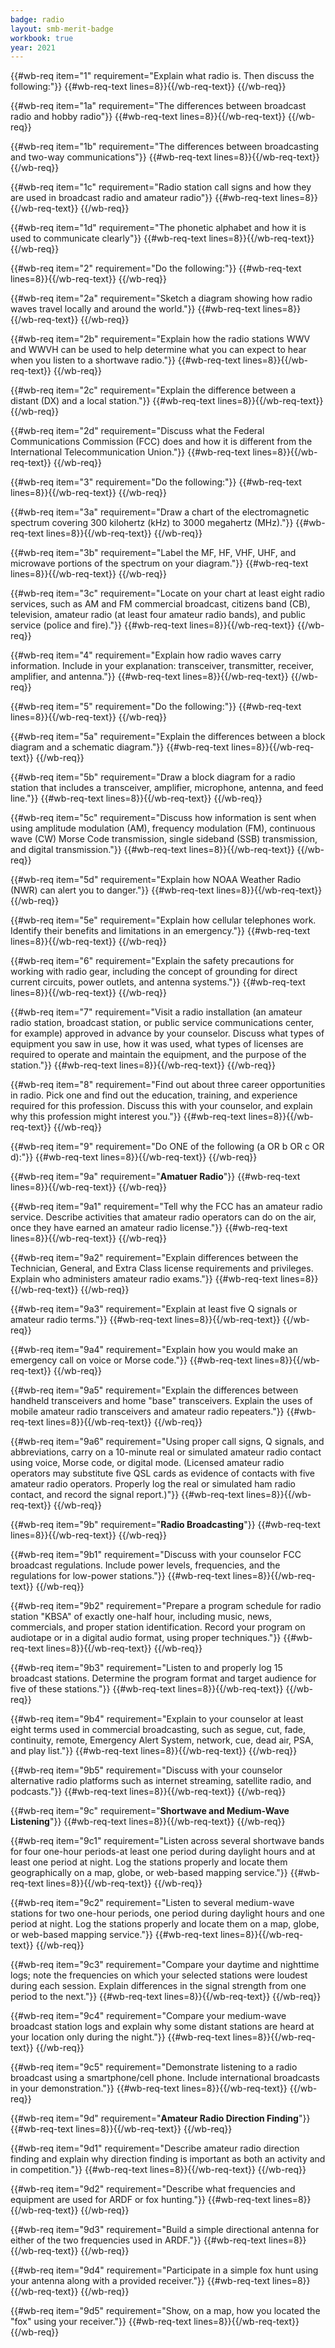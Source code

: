 ```yaml
---
badge: radio
layout: smb-merit-badge
workbook: true
year: 2021
---
```



{{#wb-req item="1" requirement="Explain what radio is. Then discuss the following:"}}
{{#wb-req-text lines=8}}{{/wb-req-text}}
{{/wb-req}}

{{#wb-req item="1a" requirement="The differences between broadcast radio and hobby radio"}}
{{#wb-req-text lines=8}}{{/wb-req-text}}
{{/wb-req}}

{{#wb-req item="1b" requirement="The differences between broadcasting and two-way communications"}}
{{#wb-req-text lines=8}}{{/wb-req-text}}
{{/wb-req}}

{{#wb-req item="1c" requirement="Radio station call signs and how they are used in broadcast radio and amateur radio"}}
{{#wb-req-text lines=8}}{{/wb-req-text}}
{{/wb-req}}

{{#wb-req item="1d" requirement="The phonetic alphabet and how it is used to communicate clearly"}}
{{#wb-req-text lines=8}}{{/wb-req-text}}
{{/wb-req}}

{{#wb-req item="2" requirement="Do the following:"}}
{{#wb-req-text lines=8}}{{/wb-req-text}}
{{/wb-req}}

{{#wb-req item="2a" requirement="Sketch a diagram showing how radio waves travel locally and around the world."}}
{{#wb-req-text lines=8}}{{/wb-req-text}}
{{/wb-req}}

{{#wb-req item="2b" requirement="Explain how the radio stations WWV and WWVH can be used to help determine what you can expect to hear when you listen to a shortwave radio."}}
{{#wb-req-text lines=8}}{{/wb-req-text}}
{{/wb-req}}

{{#wb-req item="2c" requirement="Explain the difference between a distant (DX) and a local station."}}
{{#wb-req-text lines=8}}{{/wb-req-text}}
{{/wb-req}}

{{#wb-req item="2d" requirement="Discuss what the Federal Communications Commission (FCC) does and how it is different from the International Telecommunication Union."}}
{{#wb-req-text lines=8}}{{/wb-req-text}}
{{/wb-req}}

{{#wb-req item="3" requirement="Do the following:"}}
{{#wb-req-text lines=8}}{{/wb-req-text}}
{{/wb-req}}

{{#wb-req item="3a" requirement="Draw a chart of the electromagnetic spectrum covering 300 kilohertz (kHz) to 3000 megahertz (MHz)."}}
{{#wb-req-text lines=8}}{{/wb-req-text}}
{{/wb-req}}

{{#wb-req item="3b" requirement="Label the MF, HF, VHF, UHF, and microwave portions of the spectrum on your diagram."}}
{{#wb-req-text lines=8}}{{/wb-req-text}}
{{/wb-req}}

{{#wb-req item="3c" requirement="Locate on your chart at least eight radio services, such as AM and FM commercial broadcast, citizens band (CB), television, amateur radio (at least four amateur radio bands), and public service (police and fire)."}}
{{#wb-req-text lines=8}}{{/wb-req-text}}
{{/wb-req}}

{{#wb-req item="4" requirement="Explain how radio waves carry information. Include in your explanation: transceiver, transmitter, receiver, amplifier, and antenna."}}
{{#wb-req-text lines=8}}{{/wb-req-text}}
{{/wb-req}}

{{#wb-req item="5" requirement="Do the following:"}}
{{#wb-req-text lines=8}}{{/wb-req-text}}
{{/wb-req}}

{{#wb-req item="5a" requirement="Explain the differences between a block diagram and a schematic diagram."}}
{{#wb-req-text lines=8}}{{/wb-req-text}}
{{/wb-req}}

{{#wb-req item="5b" requirement="Draw a block diagram for a radio station that includes a transceiver, amplifier, microphone, antenna, and feed line."}}
{{#wb-req-text lines=8}}{{/wb-req-text}}
{{/wb-req}}

{{#wb-req item="5c" requirement="Discuss how information is sent when using amplitude modulation (AM), frequency modulation (FM), continuous wave (CW) Morse Code transmission, single sideband (SSB) transmission, and digital transmission."}}
{{#wb-req-text lines=8}}{{/wb-req-text}}
{{/wb-req}}

{{#wb-req item="5d" requirement="Explain how NOAA Weather Radio (NWR) can alert you to danger."}}
{{#wb-req-text lines=8}}{{/wb-req-text}}
{{/wb-req}}

{{#wb-req item="5e" requirement="Explain how cellular telephones work. Identify their benefits and limitations in an emergency."}}
{{#wb-req-text lines=8}}{{/wb-req-text}}
{{/wb-req}}

{{#wb-req item="6" requirement="Explain the safety precautions for working with radio gear, including the concept of grounding for direct current circuits, power outlets, and antenna systems."}}
{{#wb-req-text lines=8}}{{/wb-req-text}}
{{/wb-req}}

{{#wb-req item="7" requirement="Visit a radio installation (an amateur radio station, broadcast station, or public service communications center, for example) approved in advance by your counselor. Discuss what types of equipment you saw in use, how it was used, what types of licenses are required to operate and maintain the equipment, and the purpose of the station."}}
{{#wb-req-text lines=8}}{{/wb-req-text}}
{{/wb-req}}

{{#wb-req item="8" requirement="Find out about three career opportunities in radio. Pick one and find out the education, training, and experience required for this profession. Discuss this with your counselor, and explain why this profession might interest you."}}
{{#wb-req-text lines=8}}{{/wb-req-text}}
{{/wb-req}}

{{#wb-req item="9" requirement="Do ONE of the following (a OR b OR c OR d):"}}
{{#wb-req-text lines=8}}{{/wb-req-text}}
{{/wb-req}}

{{#wb-req item="9a" requirement="**Amatuer Radio**"}}
{{#wb-req-text lines=8}}{{/wb-req-text}}
{{/wb-req}}

{{#wb-req item="9a1" requirement="Tell why the FCC has an amateur radio service. Describe activities that amateur radio operators can do on the air, once they have earned an amateur radio license."}}
{{#wb-req-text lines=8}}{{/wb-req-text}}
{{/wb-req}}

{{#wb-req item="9a2" requirement="Explain differences between the Technician, General, and Extra Class license requirements and privileges. Explain who administers amateur radio exams."}}
{{#wb-req-text lines=8}}{{/wb-req-text}}
{{/wb-req}}

{{#wb-req item="9a3" requirement="Explain at least five Q signals or amateur radio terms."}}
{{#wb-req-text lines=8}}{{/wb-req-text}}
{{/wb-req}}

{{#wb-req item="9a4" requirement="Explain how you would make an emergency call on voice or Morse code."}}
{{#wb-req-text lines=8}}{{/wb-req-text}}
{{/wb-req}}

{{#wb-req item="9a5" requirement="Explain the differences between handheld transceivers and home \"base\" transceivers. Explain the uses of mobile amateur radio transceivers and amateur radio repeaters."}}
{{#wb-req-text lines=8}}{{/wb-req-text}}
{{/wb-req}}

{{#wb-req item="9a6" requirement="Using proper call signs, Q signals, and abbreviations, carry on a 10-minute real or simulated amateur radio contact using voice, Morse code, or digital mode. (Licensed amateur radio operators may substitute five QSL cards as evidence of contacts with five amateur radio operators. Properly log the real or simulated ham radio contact, and record the signal report.)"}}
{{#wb-req-text lines=8}}{{/wb-req-text}}
{{/wb-req}}

{{#wb-req item="9b" requirement="**Radio Broadcasting**"}}
{{#wb-req-text lines=8}}{{/wb-req-text}}
{{/wb-req}}

{{#wb-req item="9b1" requirement="Discuss with your counselor FCC broadcast regulations. Include power levels, frequencies, and the regulations for low-power stations."}}
{{#wb-req-text lines=8}}{{/wb-req-text}}
{{/wb-req}}

{{#wb-req item="9b2" requirement="Prepare a program schedule for radio station \"KBSA\" of exactly one-half hour, including music, news, commercials, and proper station identification. Record your program on audiotape or in a digital audio format, using proper techniques."}}
{{#wb-req-text lines=8}}{{/wb-req-text}}
{{/wb-req}}

{{#wb-req item="9b3" requirement="Listen to and properly log 15 broadcast stations. Determine the program format and target audience for five of these stations."}}
{{#wb-req-text lines=8}}{{/wb-req-text}}
{{/wb-req}}

{{#wb-req item="9b4" requirement="Explain to your counselor at least eight terms used in commercial broadcasting, such as segue, cut, fade, continuity, remote, Emergency Alert System, network, cue, dead air, PSA, and play list."}}
{{#wb-req-text lines=8}}{{/wb-req-text}}
{{/wb-req}}

{{#wb-req item="9b5" requirement="Discuss with your counselor alternative radio platforms such as internet streaming, satellite radio, and podcasts."}}
{{#wb-req-text lines=8}}{{/wb-req-text}}
{{/wb-req}}

{{#wb-req item="9c" requirement="**Shortwave and Medium-Wave Listening**"}}
{{#wb-req-text lines=8}}{{/wb-req-text}}
{{/wb-req}}

{{#wb-req item="9c1" requirement="Listen across several shortwave bands for four one-hour periods-at least one period during daylight hours and at least one period at night. Log the stations properly and locate them geographically on a map, globe, or web-based mapping service."}}
{{#wb-req-text lines=8}}{{/wb-req-text}}
{{/wb-req}}

{{#wb-req item="9c2" requirement="Listen to several medium-wave stations for two one-hour periods, one period during daylight hours and one period at night. Log the stations properly and locate them on a map, globe, or web-based mapping service."}}
{{#wb-req-text lines=8}}{{/wb-req-text}}
{{/wb-req}}

{{#wb-req item="9c3" requirement="Compare your daytime and nighttime logs; note the frequencies on which your selected stations were loudest during each session. Explain differences in the signal strength from one period to the next."}}
{{#wb-req-text lines=8}}{{/wb-req-text}}
{{/wb-req}}

{{#wb-req item="9c4" requirement="Compare your medium-wave broadcast station logs and explain why some distant stations are heard at your location only during the night."}}
{{#wb-req-text lines=8}}{{/wb-req-text}}
{{/wb-req}}

{{#wb-req item="9c5" requirement="Demonstrate listening to a radio broadcast using a smartphone/cell phone. Include international broadcasts in your demonstration."}}
{{#wb-req-text lines=8}}{{/wb-req-text}}
{{/wb-req}}

{{#wb-req item="9d" requirement="**Amateur Radio Direction Finding**"}}
{{#wb-req-text lines=8}}{{/wb-req-text}}
{{/wb-req}}

{{#wb-req item="9d1" requirement="Describe amateur radio direction finding and explain why direction finding is important as both an activity and in competition."}}
{{#wb-req-text lines=8}}{{/wb-req-text}}
{{/wb-req}}

{{#wb-req item="9d2" requirement="Describe what frequencies and equipment are used for ARDF or fox hunting."}}
{{#wb-req-text lines=8}}{{/wb-req-text}}
{{/wb-req}}

{{#wb-req item="9d3" requirement="Build a simple directional antenna for either of the two frequencies used in ARDF."}}
{{#wb-req-text lines=8}}{{/wb-req-text}}
{{/wb-req}}

{{#wb-req item="9d4" requirement="Participate in a simple fox hunt using your antenna along with a provided receiver."}}
{{#wb-req-text lines=8}}{{/wb-req-text}}
{{/wb-req}}

{{#wb-req item="9d5" requirement="Show, on a map, how you located the \"fox\" using your receiver."}}
{{#wb-req-text lines=8}}{{/wb-req-text}}
{{/wb-req}}
